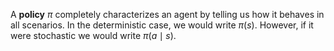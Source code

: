 A **policy** $\pi$ completely characterizes an agent by telling us how it behaves in all scenarios. In the deterministic case, we would write $\pi(s)$. However, if it were stochastic we would write $\pi\left(a \mid s\right)$.